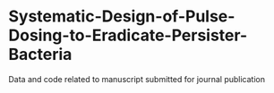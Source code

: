 # Systematic-Design-of-Pulse-Dosing-to-Eradicate-Persister-Bacteria
Data and code related to manuscript submitted for journal publication
